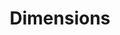 ---
layout: default
bigquery: https://console.cloud.google.com/bigquery?p=covid-19-dimensions-ai&page=table&d=data&t=publications
contributors: Digital Science, https://www.digital-science.com/
cost: Free for personal, non-commercial use.
description: Dimensions contains more than 100 million publications, ranging from
  articles published in scholarly journals, books and book chapters, to preprints
  and conference proceedings. All publications are contextualized with linked data
  sets, funding, publications, patents, clinical trials, and policy documents. You
  can also view associated categories, funders, institutions, and researcher profiles.
documentation: https://docs.dimensions.ai/bigquery/index.html
last_edit: 04/06/2022, 22:59:41
location: https://www.dimensions.ai/products/free/
maintained_by: Digital Science, https://www.digital-science.com/
schema_fields:
- filing_status
- categories
- supporting_grant_ids
- status
- end_year
- types
- reference_ids
- publication_year
- investigators
- funder_org_state_codes
- relationships
- eisbn
- research_org_countries
- brief_title
- book_series_title
- book_title
- category_hra
- date_modified
- funding_aud
- current_assignee_orgs
- cpc
- pages
- parent_id
- year
- description
- issue
- funder_countries
- gender
- links
- interventions
- created_date
- research_org_state_names
- funder_org
- title
- original_assignee_orgs
- active_years
- funding_details
- pmcid
- wikipedia_url
- arxiv_id
- priority_year
- email_address
- date
- repository_id
- current_assignee_countries
- conditions
- journal_lists
- doi
- source_id
- category_hrcs_hc
- open_access_categories
- abstract
- isbn
- resulting_publication_doi
- family_members_ids
- subtitles
- concepts
- category_icrp_cso
- foa_number
- granted_date
- family_count
- category_for
- acronym
- funder_org_acronyms
- category_uoa
- funding_currency
- funding_cny
- start_year
- research_orgs
- research_org_cities
- funding_cad
- license
- funder_org_cities
- journal
- original_assignee_countries
- linkout
- labels
- date_normal
- patent_ids
- funding_gbp
- category_rcdc
- associated_publication_arxiv_id
- current_assignee
- funding_jpy
- funding_chf
- filing_year
- editors
- pmid
- resulting_publication_ids
- associated_publication_pmid
- clinical_trial_ids
- end_date
- external_ids
- date_inserted
- category_sdg
- original_abstract
- category_bra
- funding_usd
- family_id
- expiration_year
- legal_events
- research_org_city_names
- citations
- date_online
- assignee_orgs
- funding_nzd
- organisation_details
- volume
- publication_date
- funder_org_countries
- filing_date
- citation_string
- language
- type
- assignee_countries
- funding_eur
- metrics
- start_date
- researcher_ids
- embargo_date
- ipcr
- established
- kind
- associated_grant_ids
- legal_status
- funding_amount
- expiration_date
- publisher
- original_title
- cited_by_ids
- aliases
- id
- open_access_categories_v2
- priority_date
- category_hrcs_rac
- funder_orgs
- inventor_names
- grant_number
- proceedings_title
- mesh_terms
- acknowledgements
- date_print
- associated_publication_id
- altmetrics
- application_number
- research_org_country_names
- repository_url
- associated_publication_doi
- authors
- address
- repository_name
- jurisdiction
- acronyms
- granted_year
- conference
- date_imported_gbq
- citations_count
- phase
- category_icrp_ct
- registry
- name
- original_assignee
- mesh_headings
- publication_ids
- research_org_state_codes
shortname: dimensions
tags:
- scholarly literature
- patents
- funding
- clinical trials
- academic profiles
terms_of_use: 'Use of both the Dimensions COVID-19 dataset and full Dimensions dataset
  are subject to the Dimensions Terms of use: https://www.dimensions.ai/policies-terms-legal '
title: Dimensions
uuid: dcff88bd-fe6b-4fdb-8159-809bf9d7bc1c
---
